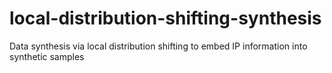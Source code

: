 # local-distribution-shifting-synthesis
Data synthesis via local distribution shifting to embed IP information into synthetic samples
